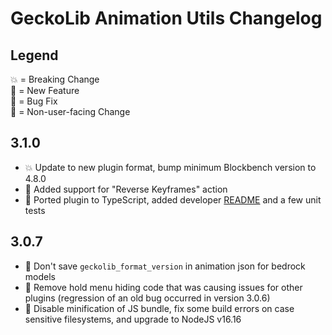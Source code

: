 # GeckoLib Animation Utils Changelog

## Legend
💥 = Breaking Change<br/>
🚀 = New Feature<br/>
🐞 = Bug Fix<br/>
🦎 = Non-user-facing Change

## 3.1.0
- 💥 Update to new plugin format, bump minimum Blockbench version to 4.8.0
- 🚀 Added support for "Reverse Keyframes" action
- 🦎 Ported plugin to TypeScript, added developer [README](./README.md) and a few unit tests

## 3.0.7
- 🐞 Don't save `geckolib_format_version` in animation json for bedrock models
- 🐞 Remove hold menu hiding code that was causing issues for other plugins (regression of an old bug occurred in version 3.0.6)
- 🦎 Disable minification of JS bundle, fix some build errors on case sensitive filesystems, and upgrade to NodeJS v16.16